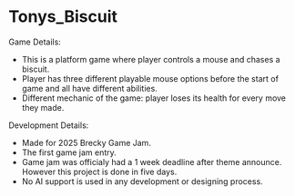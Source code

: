 # Tonys_Biscuit

 Game Details:
 - This is a platform game where player controls a mouse and chases a biscuit.
 - Player has three different playable mouse options before the start of game and all have different abilities.
 - Different mechanic of the game: player loses its health for every move they made.
   
 Development Details:
 - Made for 2025 Brecky Game Jam.
 - The first game jam entry.
 - Game jam was officialy had a 1 week deadline after theme announce. However this project is done in five days.
 - No AI support is used in any development or designing process.

   
